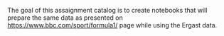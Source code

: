 The goal of this assaignment catalog is to create notebooks that will prepare the same data as presented on https://www.bbc.com/sport/formula1/ page while using the Ergast data.